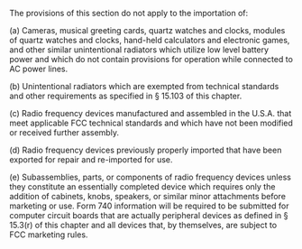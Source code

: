 The provisions of this section do not apply to the importation of:

(a) Cameras, musical greeting cards, quartz watches and clocks, modules of quartz watches and clocks, hand-held calculators and electronic games, and other similar unintentional radiators which utilize low level battery power and which do not contain provisions for operation while connected to AC power lines.

(b) Unintentional radiators which are exempted from technical standards and other requirements as specified in § 15.103 of this chapter.

(c) Radio frequency devices manufactured and assembled in the U.S.A. that meet applicable FCC technical standards and which have not been modified or received further assembly.

(d) Radio frequency devices previously properly imported that have been exported for repair and re-imported for use.

(e) Subassemblies, parts, or components of radio frequency devices unless they constitute an essentially completed device which requires only the addition of cabinets, knobs, speakers, or similar minor attachments before marketing or use. Form 740 information will be required to be submitted for computer circuit boards that are actually peripheral devices as defined in § 15.3(r) of this chapter and all devices that, by themselves, are subject to FCC marketing rules.

